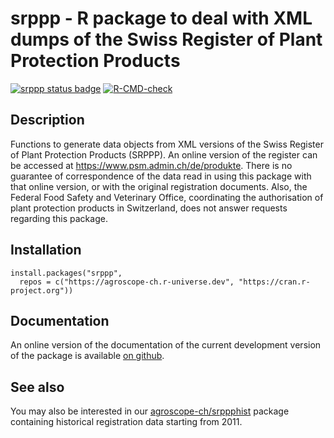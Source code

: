 # srppp - R package to deal with XML dumps of the Swiss Register of Plant Protection Products

<!-- badges: start -->
[![srppp status badge](https://agroscope-ch.r-universe.dev/badges/srppp)](https://agroscope-ch.r-universe.dev/ui/#package:srppp)
[![R-CMD-check](https://github.com/agroscope-ch/srppp/actions/workflows/R-CMD-check.yaml/badge.svg)](https://github.com/agroscope-ch/srppp/actions/workflows/R-CMD-check.yaml)
<!-- badges: end -->

## Description

Functions to generate data objects from XML versions of the Swiss
Register of Plant Protection Products (SRPPP). An online version of the
register can be accessed at <https://www.psm.admin.ch/de/produkte>. There is no
guarantee of correspondence of the data read in using this package with that
online version, or with the original registration documents.  Also, the
Federal Food Safety and Veterinary Office, coordinating the authorisation of
plant protection products in Switzerland, does not answer requests regarding
this package. 

## Installation

```
install.packages("srppp",
  repos = c("https://agroscope-ch.r-universe.dev", "https://cran.r-project.org"))
```

## Documentation

An online version of the documentation of the current development version of
the package is available [on github](https://agroscope-ch.github.io/srppp).

## See also

You may also be interested in our
[agroscope-ch/srppphist](https://github.com/agroscope-ch/srppphist) package containing
historical registration data starting from 2011.
